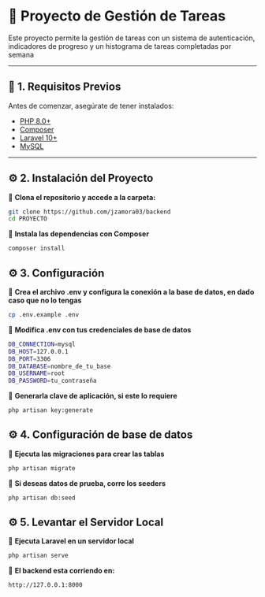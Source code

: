 
# 🎯 Proyecto de Gestión de Tareas

Este proyecto permite la gestión de tareas con un sistema de autenticación, indicadores de progreso y un histograma de tareas completadas por semana

---

## 📌 1. Requisitos Previos  
Antes de comenzar, asegúrate de tener instalados:  
- [PHP 8.0+](https://www.php.net/downloads)  
- [Composer](https://getcomposer.org/download/)  
- [Laravel 10+](https://laravel.com/docs/10.x/installation)  
- [MySQL](https://www.mysql.com/downloads/)

---

## ⚙️ 2. Instalación del Proyecto  
📌 **Clona el repositorio y accede a la carpeta:**  
```bash
git clone https://github.com/jzamora03/backend
cd PROYECTO
```
📌 **Instala las dependencias con Composer**  
```bash
composer install
```

## ⚙️ 3. Configuración
📌 **Crea el archivo .env y configura la conexión a la base de datos, en dado caso que no lo tengas**  
```bash
cp .env.example .env
```
📌 **Modifica .env con tus credenciales de base de datos**  
```bash
DB_CONNECTION=mysql
DB_HOST=127.0.0.1
DB_PORT=3306
DB_DATABASE=nombre_de_tu_base
DB_USERNAME=root
DB_PASSWORD=tu_contraseña
```
📌 **Generarla clave de aplicación, si este lo requiere**  
```bash
php artisan key:generate
```

## ⚙️ 4. Configuración de base de datos
📌 **Ejecuta las migraciones para crear las tablas**  
```bash
php artisan migrate
```
📌 **Si deseas datos de prueba, corre los seeders**  
```bash
php artisan db:seed
```

## ⚙️ 5. Levantar el Servidor Local
📌 **Ejecuta Laravel en un servidor local**  
```bash
php artisan serve
```
📌 **El backend esta corriendo en:**  
```bash
http://127.0.0.1:8000
```
